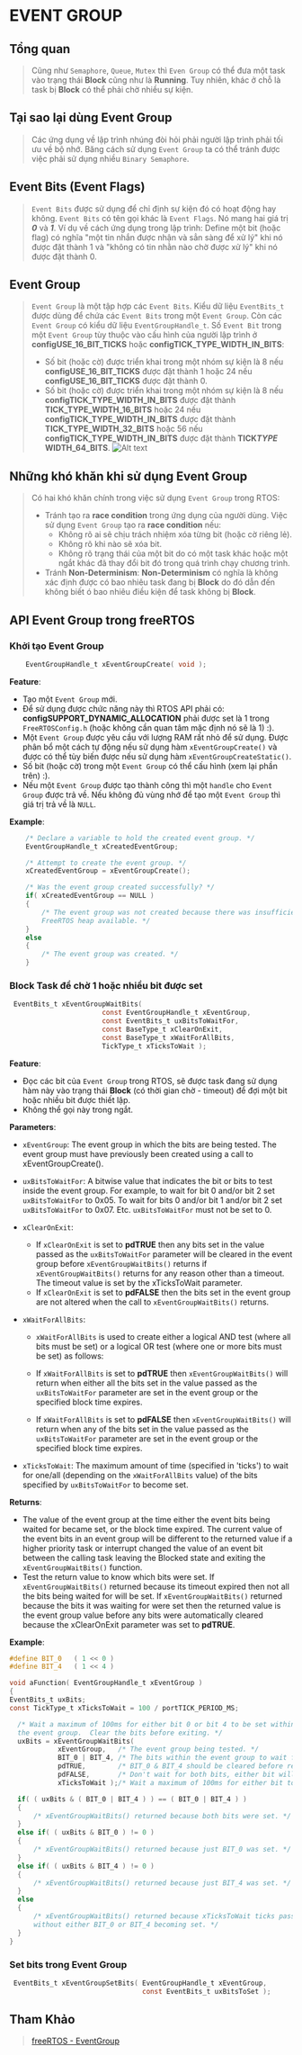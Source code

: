 # EVENT GROUP

## Tổng quan

> Cũng như `Semaphore`, `Queue`, `Mutex` thì `Even Group` có thể đưa một task vào trạng thái **Block** cũng như là **Running**. Tuy nhiên, khác ở chỗ là task bị **Block** có thể phải chờ nhiều sự kiện.

## Tại sao lại dùng Event Group

> Các ứng dụng về lập trình nhúng đòi hỏi phải người lập trình phải tối ưu về bộ nhớ. Băng cách sử dụng `Event Group` ta có thể tránh được việc phải sử dụng nhiều `Binary Semaphore`.

## Event Bits (Event Flags)

> `Event Bits` được sử dụng để chỉ định sự kiện đó có hoạt động hay không. `Event Bits` có tên gọi khác là `Event Flags`. Nó mang hai giá trị **_0_** và **_1_**.
> Ví dụ về cách ứng dụng trong lập trình:
> Define một bit (hoặc flag) có nghĩa "một tin nhắn được nhận và sẳn sàng để xử lý" khi nó được đặt thành 1 và "không có tin nhằn nào chờ được xử lý" khi nó được đặt thành 0.

## Event Group

> `Event Group` là một tập hợp các `Event Bits`.
> Kiểu dữ liệu `EventBits_t` được dùng để chứa các `Event Bits` trong một `Event Group`. Còn các `Event Group` có kiểu dữ liệu `EventGroupHandle_t`.
> Số `Event Bit` trong một `Event Group` tùy thuộc vào cấu hình của người lập trình ở **configUSE_16_BIT_TICKS** hoặc **configTICK_TYPE_WIDTH_IN_BITS**:
>
> -   Số bit (hoặc cờ) được triển khai trong một nhóm sự kiện là 8 nếu **configUSE_16_BIT_TICKS** được đặt thành 1 hoặc 24 nếu **configUSE_16_BIT_TICKS** được đặt thành 0.
> -   Số bit (hoặc cờ) được triển khai trong một nhóm sự kiện là 8 nếu **configTICK_TYPE_WIDTH_IN_BITS** được đặt thành **TICK_TYPE_WIDTH_16_BITS** hoặc 24 nếu **configTICK_TYPE_WIDTH_IN_BITS** được đặt thành **TICK_TYPE_WIDTH_32_BITS** hoặc 56 nếu **configTICK_TYPE_WIDTH_IN_BITS** được đặt thành **TICK*TYPE* WIDTH_64_BITS**.
>     ![Alt text](image/img_0.jpg)

## Những khó khăn khi sử dụng Event Group

> Có hai khó khăn chính trong việc sử dụng `Event Group` trong RTOS:
>
> -   Tránh tạo ra **race condition** trong ứng dụng của người dùng. Việc sử dụng `Event Group` tạo ra **race condition** nếu:
>     -   Không rõ ai sẽ chịu trách nhiệm xóa từng bit (hoặc cờ riêng lẻ).
>     -   Không rõ khi nào sẽ xóa bit.
>     -   Không rõ trạng thái của một bit do có một task khác hoặc một ngắt khác đã thay đổi bit đó trong quá trình chạy chương trình.
> -   Tránh **Non-Determinism**:
>     **Non-Determinism** có nghĩa là không xác định được có bao nhiêu task đang bị **Block** do đó dẫn đến không biết ó bao nhiêu điều kiện để task không bị **Block**.

## API Event Group trong freeRTOS

### Khởi tạo Event Group

```C
    EventGroupHandle_t xEventGroupCreate( void );
```

**Feature**:

-   Tạo một `Event Group` mới.
-   Để sử dụng được chức năng này thì RTOS API phải có: **configSUPPORT_DYNAMIC_ALLOCATION** phải được set là 1 trong `FreeRTOSConfig.h` (hoặc không cần quan tâm mặc định nó sẽ là 1) :).
-   Một `Event Group` được yêu cầu với lượng RAM rất nhỏ để sử dụng. Được phân bổ một cách tự động nếu sử dụng hàm `xEventGroupCreate()` và được có thể tùy biến được nếu sử dụng hàm `xEventGroupCreateStatic()`.
-   Số bit (hoặc cờ) trong một `Event Group` có thể cấu hình (xem lại phần trên) :).
-   Nếu một `Event Group` được tạo thành công thì một `handle` cho `Event Group` được trả về. Nếu không đủ vùng nhớ để tạo một `Event Group` thì giá trị trả về là `NULL`.

**Example**:

```C
    /* Declare a variable to hold the created event group. */
    EventGroupHandle_t xCreatedEventGroup;

    /* Attempt to create the event group. */
    xCreatedEventGroup = xEventGroupCreate();

    /* Was the event group created successfully? */
    if( xCreatedEventGroup == NULL )
    {
        /* The event group was not created because there was insufficient
        FreeRTOS heap available. */
    }
    else
    {
        /* The event group was created. */
    }
```

### Block Task để chờ 1 hoặc nhiều bit được set

```C
 EventBits_t xEventGroupWaitBits(
                       const EventGroupHandle_t xEventGroup,
                       const EventBits_t uxBitsToWaitFor,
                       const BaseType_t xClearOnExit,
                       const BaseType_t xWaitForAllBits,
                       TickType_t xTicksToWait );
```

**Feature**:

-   Đọc các bit của `Event Group` trong RTOS, sẽ được task đang sử dụng hàm này vào trạng thái **Block** (có thời gian chờ - timeout) để đợi một bit hoặc nhiều bit được thiết lập.
-   Không thể gọi này trong ngắt.

**Parameters**:

-   `xEventGroup`: The event group in which the bits are being tested. The event group must have previously been created using a call to xEventGroupCreate().
-   `uxBitsToWaitFor`: A bitwise value that indicates the bit or bits to test inside the event group. For example, to wait for bit 0 and/or bit 2 set `uxBitsToWaitFor` to 0x05. To wait for bits 0 and/or bit 1 and/or bit 2 set `uxBitsToWaitFor` to 0x07. Etc.
    `uxBitsToWaitFor` must not be set to 0.

-   `xClearOnExit`:

    -   If `xClearOnExit` is set to **pdTRUE** then any bits set in the value passed as the `uxBitsToWaitFor` parameter will be cleared in the event group before `xEventGroupWaitBits()` returns if `xEventGroupWaitBits()` returns for any reason other than a timeout. The timeout value is set by the xTicksToWait parameter.
    -   If `xClearOnExit` is set to **pdFALSE** then the bits set in the event group are not altered when the call to `xEventGroupWaitBits()` returns.

-   `xWaitForAllBits`:

    -   `xWaitForAllBits` is used to create either a logical AND test (where all bits must be set) or a logical OR test (where one or more bits must be set) as follows:
    -   If `xWaitForAllBits` is set to **pdTRUE** then `xEventGroupWaitBits()` will return when either all the bits set in the value passed as the `uxBitsToWaitFor` parameter are set in the event group or the specified block time expires.

    -   If `xWaitForAllBits` is set to **pdFALSE** then `xEventGroupWaitBits()` will return when any of the bits set in the value passed as the `uxBitsToWaitFor` parameter are set in the event group or the specified block time expires.

-   `xTicksToWait`: The maximum amount of time (specified in 'ticks') to wait for one/all (depending on the `xWaitForAllBits` value) of the bits specified by `uxBitsToWaitFor` to become set.

**Returns**:

-   The value of the event group at the time either the event bits being waited for became set, or the block time expired. The current value of the event bits in an event group will be different to the returned value if a higher priority task or interrupt changed the value of an event bit between the calling task leaving the Blocked state and exiting the `xEventGroupWaitBits()` function.
-   Test the return value to know which bits were set. If `xEventGroupWaitBits()` returned because its timeout expired then not all the bits being waited for will be set. If `xEventGroupWaitBits()` returned because the bits it was waiting for were set then the returned value is the event group value before any bits were automatically cleared because the xClearOnExit parameter was set to **pdTRUE**.

**Example**:

```C
#define BIT_0	( 1 << 0 )
#define BIT_4	( 1 << 4 )

void aFunction( EventGroupHandle_t xEventGroup )
{
EventBits_t uxBits;
const TickType_t xTicksToWait = 100 / portTICK_PERIOD_MS;

  /* Wait a maximum of 100ms for either bit 0 or bit 4 to be set within
  the event group.  Clear the bits before exiting. */
  uxBits = xEventGroupWaitBits(
            xEventGroup,   /* The event group being tested. */
            BIT_0 | BIT_4, /* The bits within the event group to wait for. */
            pdTRUE,        /* BIT_0 & BIT_4 should be cleared before returning. */
            pdFALSE,       /* Don't wait for both bits, either bit will do. */
            xTicksToWait );/* Wait a maximum of 100ms for either bit to be set. */

  if( ( uxBits & ( BIT_0 | BIT_4 ) ) == ( BIT_0 | BIT_4 ) )
  {
      /* xEventGroupWaitBits() returned because both bits were set. */
  }
  else if( ( uxBits & BIT_0 ) != 0 )
  {
      /* xEventGroupWaitBits() returned because just BIT_0 was set. */
  }
  else if( ( uxBits & BIT_4 ) != 0 )
  {
      /* xEventGroupWaitBits() returned because just BIT_4 was set. */
  }
  else
  {
      /* xEventGroupWaitBits() returned because xTicksToWait ticks passed
      without either BIT_0 or BIT_4 becoming set. */
  }
}
```

### Set bits trong Event Group

```C
 EventBits_t xEventGroupSetBits( EventGroupHandle_t xEventGroup,
                                 const EventBits_t uxBitsToSet );
```

## Tham Khảo
> [freeRTOS - EventGroup](https://www.freertos.org/event-groups-API.html)